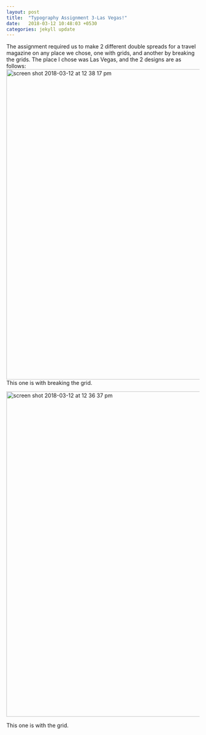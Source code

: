 ```yaml
---
layout: post
title:  "Typography Assignment 3-Las Vegas!"
date:   2018-03-12 10:48:03 +0530
categories: jekyll update
---
```

The assignment required us to make 2 different double spreads for a travel magazine on any place we chose, one with grids, and another by breaking the grids. The place I chose was Las Vegas, and the 2 designs are as follows:
<img width="810" alt="screen shot 2018-03-12 at 12 38 17 pm" src="https://user-images.githubusercontent.com/36826797/37269836-509c49b8-25f2-11e8-8260-6705e1628edf.png">
This one is with breaking the grid.


<img width="849" alt="screen shot 2018-03-12 at 12 36 37 pm" src="https://user-images.githubusercontent.com/36826797/37269910-8f3a2e42-25f2-11e8-923f-af5a40beebaa.png">

This one is with the grid.

[jekyll-docs]: https://jekyllrb.com/docs/home
[jekyll-gh]:   https://github.com/jekyll/jekyll
[jekyll-talk]: https://talk.jekyllrb.com/
